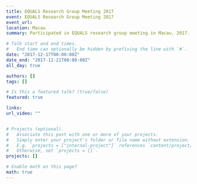 ```yaml
---
title: EQUALS Research Group Meeting 2017
event: EQUALS Research Group Meeting 2017
event_url: 
location: Macau
summary: Participated in EQUALS research group meeting in Macau, 2017. 

# Talk start and end times.
#   End time can optionally be hidden by prefixing the line with `#`.
date: "2017-12-17T00:00:00Z"
date_end: "2017-12-21T00:00:00Z"
all_day: true

authors: []
tags: []

# Is this a featured talk? (true/false)
featured: true

links:
url_video: ""


# Projects (optional).
#   Associate this post with one or more of your projects.
#   Simply enter your project's folder or file name without extension.
#   E.g. `projects = ["internal-project"]` references `content/project/deep-learning/index.md`.
#   Otherwise, set `projects = []`.
projects: []

# Enable math on this page?
math: true
---
```


